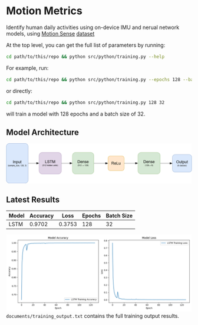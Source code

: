 # Motion Metrics

Identify human daily activities using on-device IMU and nerual network models, using [Motion Sense](https://github.com/mmalekzadeh/motion-sense.git) [dataset](https://www.kaggle.com/api/v1/datasets/download/malekzadeh/motionsense-dataset)

At the top level, you can get the full list of parameters by running:

```bash
cd path/to/this/repo && python src/python/training.py --help
```

For example, run:

```bash
cd path/to/this/repo && python src/python/training.py --epochs 128 --batch-size 32
```

or directly:

```bash 
cd path/to/this/repo && python src/python/training.py 128 32
```

will train a model with 128 epochs and a batch size of 32.

## Model Architecture
![Model Architecture Diagram](documents/LSTM%20Model%20Architecture.png "Neural Network Architecture")

## Latest Results
| Model | Accuracy |  Loss  | Epochs | Batch Size |
|-------|----------|--------|--------|------------|
| LSTM  | 0.9702   | 0.3753 | 128    | 32         |
![Model Performance Graph](documents/plots/training_curves.png "Model Performance Graph")
`documents/training_output.txt` contains the full training output results.